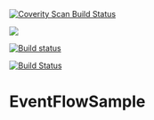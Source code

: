 <a href="https://scan.coverity.com/projects/sergergood-eventflowsample">
  <img alt="Coverity Scan Build Status"
       src="https://scan.coverity.com/projects/19935/badge.svg"/>
</a>

![](https://github.com/SergerGood/EventFlowSample/workflows/build/badge.svg)

[![Build status](https://ci.appveyor.com/api/projects/status/wltgtixpimapcotm?svg=true)](https://ci.appveyor.com/project/SergerGood/eventflowsample)

[![Build Status](https://travis-ci.com/SergerGood/EventFlowSample.svg?branch=master)](https://travis-ci.com/SergerGood/EventFlowSample)

# EventFlowSample
